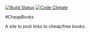 [![Build Status](https://travis-ci.org/monroepe/cheap_books.svg?branch=master)](https://travis-ci.org/monroepe/cheap_books) [![Code Climate](https://codeclimate.com/github/monroepe/cheap_books/badges/gpa.svg)](https://codeclimate.com/github/monroepe/cheap_books)

#CheapBooks

A site to post links to cheap/free books.
